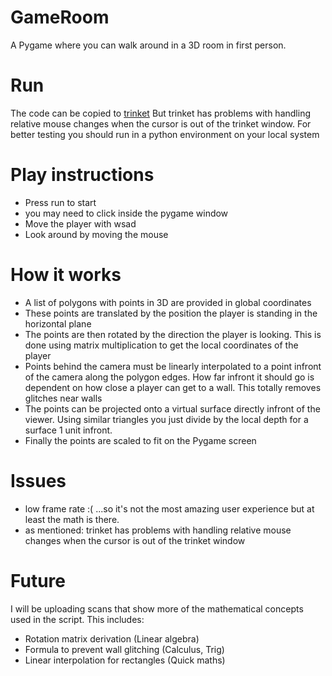 # GameRoom
A Pygame where you can walk around in a 3D room in first person.

# Run
The code can be copied to [trinket](https://trinket.io/library/trinkets/create?lang=pygame)
But trinket has problems with handling relative mouse changes when the cursor is out of the trinket window.
For better testing you should run in a python environment on your local system

# Play instructions

- Press run to start 
- you may need to click inside the pygame window
- Move the player with wsad
- Look around by moving the mouse

# How it works

- A list of polygons with points in 3D are provided in global coordinates
- These points are translated by the position the player is standing in the horizontal plane
- The points are then rotated by the direction the player is looking. This is done using matrix multiplication to get the local coordinates of the player
- Points behind the camera must be linearly interpolated to a point infront of the camera along the polygon edges. How far infront it should go is dependent on how close a player can get to a wall. This totally removes glitches near walls 
- The points can be projected onto a virtual surface directly infront of the viewer. Using similar triangles you just divide by the local depth for a surface 1 unit infront.
- Finally the points are scaled to fit on the Pygame screen

# Issues
- low frame rate :( ...so it's not the most amazing user experience but at least the math is there.
- as mentioned: trinket has problems with handling relative mouse changes when the cursor is out of the trinket window

# Future
I will be uploading scans that show more of the mathematical concepts used in the script. This includes:
 - Rotation matrix derivation (Linear algebra)
 - Formula to prevent wall glitching (Calculus, Trig)
 - Linear interpolation for rectangles (Quick maths)
